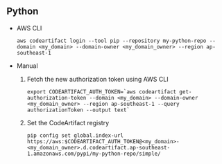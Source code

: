 ## Python

- AWS CLI
  ```
  aws codeartifact login --tool pip --repository my-python-repo --domain <my_domain> --domain-owner <my_domain_owner> --region ap-southeast-1
  ```
- Manual

  1. Fetch the new authorization token using AWS CLI

     ```
     export CODEARTIFACT_AUTH_TOKEN=`aws codeartifact get-authorization-token --domain <my_domain> --domain-owner <my_domain_owner> --region ap-southeast-1 --query authorizationToken --output text`
     ```

  2. Set the CodeArtifact registry

     ```
     pip config set global.index-url https://aws:$CODEARTIFACT_AUTH_TOKEN@<my_domain>-<my_domain_owner>.d.codeartifact.ap-southeast-1.amazonaws.com/pypi/my-python-repo/simple/
     ```
